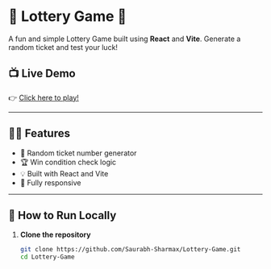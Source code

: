 # 🎰 Lottery Game 🎉

A fun and simple Lottery Game built using **React** and **Vite**. Generate a random ticket and test your luck!

## 📺 Live Demo

👉 [Click here to play!](https://Saurabh-Sharmax.github.io/Lottery-Game/)

---

## 🧑‍💻 Features

- 🎲 Random ticket number generator
- 🏆 Win condition check logic
- 💡 Built with React and Vite
- 📱 Fully responsive

---

## 🚀 How to Run Locally

1. **Clone the repository**
   ```bash
   git clone https://github.com/Saurabh-Sharmax/Lottery-Game.git
   cd Lottery-Game

